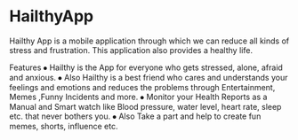 # HailthyApp

Hailthy App is a mobile application through which we can reduce all kinds of stress and frustration. This application also provides a healthy life.
 
Features
⦁	Hailthy is the App for everyone who gets stressed, alone, afraid and anxious.
⦁	Also Hailthy is a best friend who cares and understands your feelings and emotions and reduces the problems through Entertainment, Memes ,Funny Incidents and more.
⦁	Monitor your Health Reports as a Manual and Smart watch like Blood pressure, water level, heart rate, sleep etc. that never bothers you.
⦁	Also Take a part and help to create fun memes, shorts, influence etc.

